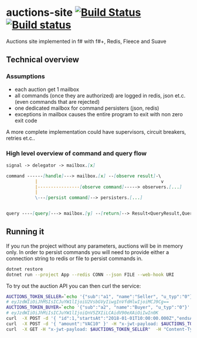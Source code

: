 # auctions-site [![Build Status](https://travis-ci.org/wallymathieu/auctions-site.svg?branch=master)](https://travis-ci.org/wallymathieu/auctions-site) [![Build status](https://ci.appveyor.com/api/projects/status/wwefc0io4oh2wnrf/branch/master?svg=true)](https://ci.appveyor.com/project/wallymathieu/auctions-site/branch/master)

Auctions site implemented in f# with f#+, Redis, Fleece and Suave

## Technical overview

### Assumptions

- each auction get 1 mailbox
- all commands (once they are authorized) are logged in redis, json et.c. (even commands that are rejected)
- one dedicated mailbox for command persisters (json, redis)
- exceptions in mailbox causes the entire program to exit with non zero exit code

A more complete implementation could have supervisors, circuit breakers, retries et.c..

### High level overview of command and query flow

```md
signal -> delegator -> mailbox.[x]

command ------[handle]---> mailbox.[x] --[observe result]-\
           |                                               v
           |----------------[observe command]-----> observers.[...]
           |
           \---[persist command]--> persisters.[...]


query ----[query]---> mailbox.[y] --[return]--> Result<QueryResult,QueryError>
```

## Running it

If you run the project without any parameters, auctions will be in memory only. In order to persist commands you will need to provide either a
connection string to redis or file to persist commands in.

```bash
dotnet restore
dotnet run --project App --redis CONN --json FILE --web-hook URI
```

To try out the auction API you can then curl the service:

```bash
AUCTIONS_TOKEN_SELLER=`echo '{"sub":"a1", "name":"Seller", "u_typ":"0"}' | base64`
# eyJzdWIiOiJhMSIsICJuYW1lIjoiU2VsbGVyIiwgInVfdHlwIjoiMCJ9Cg==
AUCTIONS_TOKEN_BUYER=`echo '{"sub":"a2", "name":"Buyer", "u_typ":"0"}' | base64`
# eyJzdWIiOiJhMiIsICJuYW1lIjoiQnV5ZXIiLCAidV90eXAiOiIwIn0K
curl  -X POST -d '{ "id":1,"startsAt":"2018-01-01T10:00:00.000Z","endsAt":"2019-01-01T10:00:00.000Z","title":"First auction", "currency":"VAC" }' -H "x-jwt-payload: $AUCTIONS_TOKEN_SELLER"  -H "Content-Type: application/json"  127.0.0.1:8083/auction
curl  -X POST -d '{ "amount":"VAC10" }' -H "x-jwt-payload: $AUCTIONS_TOKEN_BUYER"  -H "Content-Type: application/json"  127.0.0.1:8083/auction/1/bid
curl  -X GET -H "x-jwt-payload: $AUCTIONS_TOKEN_SELLER"  -H "Content-Type: application/json"  127.0.0.1:8083/auctions
```

